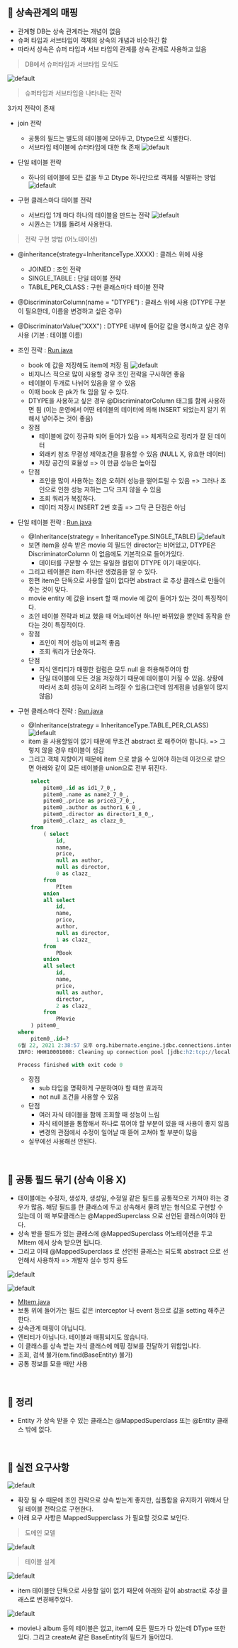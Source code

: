 📌 상속관계의 매핑
-
* 관계형 DB는 상속 관계라는 개념이 없음 
* 슈퍼 타입과 서브타입이 객체의 상속의 개념과 비슷하긴 함 
* 따라서 상속은 슈퍼 타입과 서브 타입의 관계를 상속 관계로 사용하고 있음

> DB에서 슈퍼타입과 서브타입 모식도

![default](./img/804b9698598a4698ad4e6289d6481b13.png)

> 슈퍼타입과 서브타입을 나타내는 전략

3가지 전략이 존재
* join 전략
    * 공통의 필드는 별도의 테이블에 모아두고, Dtype으로 식별한다. 
    * 서브타입 테이블에 슈터타입에 대한 fk 존재
    ![default](./img/57199826a88c4ca0982d3ccaf5deccb6.png)
    
* 단일 테이블 전략
    * 하나의 테이블에 모든 값을 두고 Dtype 하나만으로 객체를 식별하는 방법
    ![default](./img/cace76db1a9846f0ab1e656e7e1497b9.png)
    
* 구현 클래스마다 테이블 전략
    * 서브타입 1개 마다 하나의 테이블을 만드는 전략
    ![default](./img/f04316ef9e8744e4aa0cb92816f70a82.png)
    * 시퀀스는 1개를 돌려서 사용한다. 

> 전략 구현 방법 (어노테이션)
* @inheritance(strategy=InheritanceType.XXXX) : 클래스 위에 사용
    * JOINED : 조인 전략
    * SINGLE_TABLE : 단일 테이블 전략
    * TABLE_PER_CLASS : 구현 클래스마다 테이블 전략
* @DiscriminatorColumn(name = "DTYPE") : 클래스 위에 사용 (DTYPE 구분이 필요한데, 이름을 변경하고 싶은 경우)
* @DiscriminatorValue("XXX") : DTYPE 내부에 들어갈 값을 명시하고 싶은 경우 사용 (기본 : 테이블 이름)


* 조인 전략 : [Run.java](./join/Run.java)
    * book 에 값을 저장해도 item에 저장 됨
    ![default](./img/c74430875b024d9f9927a5209738686a.png)
    * 비지니스 적으로 많이 사용할 경우 조인 전략을 구사하면 좋음
    * 테이블이 두개로 나뉘어 있음을 알 수 있음
    * 이때 book 은 pk가 fk 임을 알 수 있다.
    * DTYPE을 사용하고 싶은 경우 @DiscriminatorColumn 태그를 함께 사용하면 됨 (이는 운영에서 어떤 테이블의 데이터에 의해 INSERT 되었는지 알기 위해서 넣어주는 것이 좋음)
    * 장점 
        * 테이블에 값이 정규화 되어 들어가 있음 => 체계적으로 정리가 잘 된 데이터
        * 외래키 참조 무결성 제약조건을 활용할 수 있음 (NULL X, 유효한 데이터)
        * 저장 공간의 효율성 => 이 만큼 성능은 높아짐
    * 단점
        * 조인을 많이 사용하는 점은 오히려 성능을 떨어트릴 수 있음 => 그러나 조인으로 인한 성능 저하는 그닥 크지 않을 수 있음
        * 조회 쿼리가 복잡하다.
        * 데이터 저장시 INSERT 2번 호출 => 그닥 큰 단점은 아님

* 단일 테이블 전략 : [Run.java](./join/Run.java)
    * @Inheritance(strategy = InheritanceType.SINGLE_TABLE) 
    ![default](./img/bff2020cdae14376b8165ac0b826dbfc.png)
    * 보면 item을 상속 받은 movie 의 필드인 director는 비어있고, DTYPE은 DiscriminatorColumn 이 없음에도 기본적으로 들어가있다.
        * 데이터를 구분할 수 있는 유일한 컬럼이 DTYPE 이기 때문이다.
    * 그리고 테이블은 item 하나만 생겼음을 알 수 있다. 
    * 한편 item은 단독으로 사용할 일이 없다면 abstract 로 추상 클래스로 만들어주는 것이 맞다.
    * movie entity 에 값을 insert 할 때 movie 에 값이 들어가 있는 것이 특징적이다.
    * 조인 테이블 전략과 비교 했을 때 어노테이션 하나만 바뀌었을 뿐인데 동작을 한다는 것이 특징적이다.
    * 장점
        * 조인이 적어 성능이 비교적 좋음 
        * 조회 쿼리가 단순하다.
    * 단점 
        * 지식 엔티티가 매핑한 컬럼은 모두 null 을 허용해주어야 함
        * 단일 테이블에 모든 것을 저장하기 때문에 테이블이 커질 수 있음. 상황에 따라서 조회 성능이 오히려 느려질 수 있음(그런데 임계점을 넘을일이 많지 않음)

* 구현 클래스마다 전략 : [Run.java](./per/Run.java)
    * @Inheritance(strategy = InheritanceType.TABLE_PER_CLASS) 
    ![default](./img/76dc053be8144d8cbfc8723e7476cfc0.png)
    * item 을 사용할일이 없기 때문에 무조건 abstract 로 해주어야 합니다. => 그렇지 않을 경우 테이블이 생김
    * 그리고 객체 지향이기 때문에 item 으로 받을 수 있어야 하는데 이것으로 받으면 아래와 같이 모든 테이블을 union으로 전부 뒤진다.
    ```sql
        select
            pitem0_.id as id1_7_0_,
            pitem0_.name as name2_7_0_,
            pitem0_.price as price3_7_0_,
            pitem0_.author as author1_6_0_,
            pitem0_.director as director1_8_0_,
            pitem0_.clazz_ as clazz_0_ 
        from
            ( select
                id,
                name,
                price,
                null as author,
                null as director,
                0 as clazz_ 
            from
                PItem 
            union
            all select
                id,
                name,
                price,
                author,
                null as director,
                1 as clazz_ 
            from
                PBook 
            union
            all select
                id,
                name,
                price,
                null as author,
                director,
                2 as clazz_ 
            from
                PMovie 
        ) pitem0_ 
    where
        pitem0_.id=?
    6월 22, 2021 2:38:57 오후 org.hibernate.engine.jdbc.connections.internal.DriverManagerConnectionProviderImpl stop
    INFO: HHH10001008: Cleaning up connection pool [jdbc:h2:tcp://localhost/~/test]
    
    Process finished with exit code 0
    ```
    * 장점
        * sub 타입을 명확하게 구분하여야 할 때만 효과적
        * not null 조건을 사용할 수 있음
    * 단점
        * 여러 자식 테이블을 함께 조회할 때 성능이 느림
        * 자식 테이블을 통합해서 하나로 묶어야 할 부분이 있을 때 사용이 좋지 않음 
        * 변경의 관점에서 수정이 일어날 때 뜯어 고쳐야 할 부분이 많음 
    * 실무에선 사용해선 안된다.


<br/>

📌 공통 필드 묶기 (상속 이용 X)
-
* 테이블에는 수정자, 생성자, 생성일, 수정일 같은 필드를 공통적으로 가져야 하는 경우가 많음. 해당 필드를 한 클래스에 두고 상속해서 물려 받는 형식으로 구현할 수 있는데 이 때 부모클래스는 @MappedSuperclass 으로 선언된 클래스이여야 한다.
* 상속 받을 필드가 있는 클래스에 @MappedSuperclass 어노테이션을 두고 MItem 에서 상속 받으면 됩니다.
* 그리고 이때 @MappedSuperclass 로 선언된 클래스는 되도록 abstract 으로 선언해서 사용하자 => 개발자 실수 방지 용도

![default](./img/1b80723a7b9944c19c3063cb513ec555.png)

![default](./img/27b8ff92cc3d46e589b2f10784d3d463.png)
* [MItem.java](./mapped/MItem.java)
* 보통 위에 들어가는 필드 값은 interceptor 나 event 등으로 값을 setting 해주곤 한다.
* 상속관계 매핑이 아닙니다.
* 엔티티가 아닙니다. 테이블과 매핑되지도 않습니다.
* 이 클래스를 상속 받는 자식 클래스에 메핑 정보를 전달하기 위함입니다.
* 조회, 검색 불가(em.find(BaseEntity) 불가)
* 공통 정보를 모을 때만 사용

<br/>

📌 정리
-
* Entity 가 상속 받을 수 있는 클래스는 @MappedSuperclass 또는 @Entity 클래스 밖에 없다.



<br/>

📌 실전 요구사항
-
![default](./img/617f71c3460047e1a7ac9542128cc4e5.png)
* 확장 될 수 때문에 조인 전략으로 상속 받는게 좋지만, 심플함을 유지하기 위해서 단일 테이블 전략으로 구현한다.
* 아래 요구 사항은 MappedSupperclass 가 필요할 것으로 보인다. 

> 도메인 모델

![default](./img/4da3e1e5dcb84348a80210dde8ea46ca.png)

> 테이블 설계

![default](./img/96efd0c21b1846b1a6419eac99904eee.png)
* item 테이블만 단독으로 사용할 일이 없기 때문에 아래와 같이 abstract로  추상 클래스로 변경해주었다. 

![default](./img/787627ddda0a40bc9bc01f22fe57aa9a.png)
* movie나 album 등의 테이블은 없고, item에 모든 필드가 다 있는데 DType 또한 있다. 그리고 createAt 같은 BaseEntity의 필드가 들어있다.
